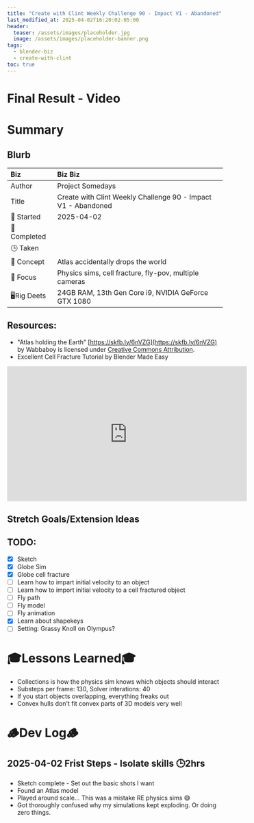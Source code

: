 ```yaml
---
title: "Create with Clint Weekly Challenge 90 - Impact V1 - Abandoned"
last_modified_at: 2025-04-02T16:20:02-05:00
header:
  teaser: /assets/images/placeholder.jpg
  image: /assets/images/placeholder-banner.png
tags:
  - blender-biz
  - create-with-clint
toc: true
---
```


# Final Result - Video
<!-- [![Watch the video](https://img.youtube.com/vi/4eS8dGd9_TI/maxresdefault.jpg)](https://youtu.be/4eS8dGd9_TI) -->

# Summary
## Blurb

| Biz             | Biz Biz                               |
|:--------           | :---------                                |
| Author          | Project Somedays                      |
| Title           | Create with Clint Weekly Challenge 90 - Impact V1 - Abandoned |
| 📅 Started      | 2025-04-02        |
| 📅 Completed    |         |
| 🕒 Taken        |                                   |
| 🤯 Concept      | Atlas accidentally drops the world       |
| 🔎 Focus        | Physics sims, cell fracture, fly-pov, multiple cameras    |
| 🖥️Rig Deets     | 24GB RAM, 13th Gen Core i9, NVIDIA GeForce GTX 1080 |

## Resources:
- "Atlas holding the Earth" [https://skfb.ly/6nVZG](https://skfb.ly/6nVZG) by Wabbaboy is licensed under [Creative Commons Attribution](http://creativecommons.org/licenses/by/4.0/).
- Excellent Cell Fracture Tutorial by Blender Made Easy
<iframe width="560" height="315" src="https://www.youtube.com/embed/Xdrz7icUvC4?si=nbuQG6mGM25nYc1u" title="YouTube video player" frameborder="0" allow="accelerometer; autoplay; clipboard-write; encrypted-media; gyroscope; picture-in-picture; web-share" referrerpolicy="strict-origin-when-cross-origin" allowfullscreen></iframe>

## Stretch Goals/Extension Ideas

## TODO:
- [x] Sketch
- [x] Globe Sim
- [x] Globe cell fracture
- [ ] Learn how to impart initial velocity to an object
- [ ] Learn how to import initial velocity to a cell fractured object
- [ ] Fly path
- [ ] Fly model
- [ ] Fly animation
- [x] Learn about shapekeys
- [ ] Setting: Grassy Knoll on Olympus?

# 🎓Lessons Learned🎓
- Collections is how the physics sim knows which objects should interact
- Substeps per frame: 130, Solver interations: 40
- If you start objects overlapping, everything freaks out
- Convex hulls don't fit convex parts of 3D models very well


# 🪵Dev Log🪵

## 2025-04-02 Frist Steps - Isolate skills 🕒2hrs
- Sketch complete - Set out the basic shots I want
- Found an Atlas model
- Played around scale... This was a mistake RE physics sims 😅
- Got thoroughly confused why my simulations kept exploding. Or doing zero things.


